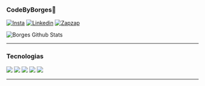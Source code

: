
### CodeByBorges👻

[![Insta](https://img.shields.io/badge/Instagram-E4405F?style=for-the-badge&logo=instagram&logoColor=white)](https://www.instagram.com/codebyborges/profilecard/?igsh=MWozZHdlMThiZms0cg==)
[![Linkedin](https://img.shields.io/badge/LinkedIn-0077B5?style=for-the-badge&logo=linkedin&logoColor=white)](https://www.linkedin.com/in/alisson-borges-3314402b7?utm_source=share&utm_campaign=share_via&utm_content=profile&utm_medium=ios_app)
[![Zapzap](https://img.shields.io/badge/WhatsApp-25D366?style=for-the-badge&logo=whatsapp&logoColor=white)](https://wa.me/19991064550)



![Borges Github Stats](https://github-readme-stats.vercel.app/api/top-langs/?username=CodeByBorges&hide_progress)
<hr>


### Tecnologias

<div style="display:inline">
 <img src="https://img.shields.io/badge/HTML5-E34F26?style=for-the-badge&logo=html5&logoColor=white">
  <img src="https://img.shields.io/badge/Python-3776AB?style=for-the-badge&logo=python&logoColor=white">
   <img src="https://img.shields.io/badge/CSS3-1572B6?style=for-the-badge&logo=css3&logoColor=white">
    <img src="https://img.shields.io/badge/JavaScript-F7DF1E?style=for-the-badge&logo=javascript&logoColor=black">
    <img src="https://img.shields.io/badge/Node.js-43853D?style=for-the-badge&logo=node.js&logoColor=white">
    <hr>


</div>

